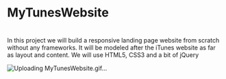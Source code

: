 # MyTunesWebsite
<h1></h1> In this project we will build a responsive landing page website from scratch without any frameworks. It will be modeled after the iTunes website as far as layout and content. We will use HTML5, CSS3 and a bit of jQuery </h1>



![Uploading MyTunesWebsite.gif…]()
